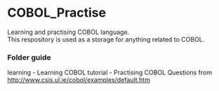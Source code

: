 # COBOL_Practise
Learning and practising COBOL language.
<br>
This respository is used as a storage for anything related to COBOL.

### Folder guide
learning - Learning COBOL
tutorial - Practising COBOL Questions from http://www.csis.ul.ie/cobol/examples/default.htm
